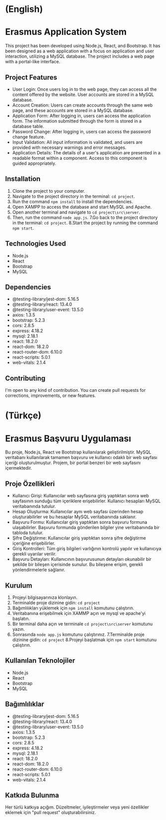 # (English)
# Erasmus Application System

This project has been developed using Node.js, React, and Bootstrap. It has been designed as a web application with a focus on application and user interaction, utilizing a MySQL database. The project includes a web page with a portal-like interface.


## Project Features

- User Login: Once users log in to the web page, they can access all the content offered by the website. User accounts are stored in a MySQL database.
- Account Creation: Users can create accounts through the same web page, and these accounts are stored in a MySQL database.
- Application Form: After logging in, users can access the application form. The information submitted through the form is stored in a database table.
- Password Change: After logging in, users can access the password change feature.
- Input Validation: All input information is validated, and users are provided with necessary warnings and error messages.
- Application Details: The details of a user's application are presented in a readable format within a component. Access to this component is guided appropriately.


## Installation

1. Clone the project to your computer.
2. Navigate to the project directory in the terminal: `cd project`.
3. Run the command `npm install` to install the dependencies.
4. Open XAMPP to access the database and start MySQL and Apache.
5. Open another terminal and navigate to `cd project\src\server`.
6. Then, run the command `node app.js`.
7.Go back to the project directory in the terminal: `cd project`.
8.Start the project by running the command `npm start`.


## Technologies Used

- Node.js
- React
- Bootstrap
- MySQL

## Dependencies


- @testing-library/jest-dom: 5.16.5
- @testing-library/react: 13.4.0
- @testing-library/user-event: 13.5.0
- axios: 1.3.5
- bootstrap: 5.2.3
- cors: 2.8.5
- express: 4.18.2
- mysql: 2.18.1
- react: 18.2.0
- react-dom: 18.2.0
- react-router-dom: 6.10.0
- react-scripts: 5.0.1
- web-vitals: 2.1.4
 
 

## Contributing
I'm open to any kind of contribution. You can create pull requests for corrections, improvements, or new features.


# (Türkçe)
# Erasmus Başvuru Uygulaması

Bu proje, Node.js, React ve Bootstrap kullanılarak geliştirilmiştir. MySQL veritabanı kullanılarak tamamen başvuru ve kullanıcı odaklı bir web sayfası içeriği oluşturulmuştur. Projem, bir portal benzeri bir web sayfasını içermektedir.


## Proje Özellikleri

- Kullanıcı Girişi: Kullanıcılar web sayfasına giriş yaptıktan sonra web sayfasının sunduğu tüm içeriklere erişebilirler. Kullanıcı hesapları MySQL veritabanında tutulur.
- Hesap Oluşturma: Kullanıcılar aynı web sayfası üzerinden hesap oluşturabilirler ve bu hesaplar MySQL veritabanında saklanır.
- Başvuru Formu: Kullanıcılar giriş yaptıktan sonra başvuru formuna ulaşabilirler. Başvuru formunda gönderilen bilgiler yine veritabanında bir tabloda tutulur.
- Şifre Değiştirme: Kullanıcılar giriş yaptıktan sonra şifre değiştirme içeriğine erişebilirler.
- Giriş Kontrolleri: Tüm giriş bilgileri varlığının kontrolü yapılır ve kullanıcıya gerekli uyarılar verilir.
- Başvuru Detayları: Kullanıcının başvurusunun detayları okunabilir bir şekilde bir bileşen içerisinde sunulur. Bu bileşene erişim, gerekli yönlendirmelerle sağlanır.


## Kurulum

1. Projeyi bilgisayarınıza klonlayın.
2. Terminalde proje dizinine gidin: `cd project`
3. Bağımlılıkları yüklemek için `npm install` komutunu çalıştırın.
4. Veritabanına erişebilmek için XAMMP açın ve mysql ve apache'yi başlatın.
5. Bir terminal daha açın ve terminale `cd project\src\server` komutunu yazın.
6. Sonrasında `node app.js` komutunu çalıştırınız.
7.Terminalde proje dizinine gidin: `cd project`
8.Projeyi başlatmak için `npm start` komutunu çalıştırın.

## Kullanılan Teknolojiler

- Node.js
- React
- Bootstrap
- MySQL

## Bağımlılıklar


- @testing-library/jest-dom: 5.16.5
- @testing-library/react: 13.4.0
- @testing-library/user-event: 13.5.0
- axios: 1.3.5
- bootstrap: 5.2.3
- cors: 2.8.5
- express: 4.18.2
- mysql: 2.18.1
- react: 18.2.0
- react-dom: 18.2.0
- react-router-dom: 6.10.0
- react-scripts: 5.0.1
- web-vitals: 2.1.4
 

## Katkıda Bulunma
Her türlü katkıya açığım. Düzeltmeler, iyileştirmeler veya yeni özellikler eklemek için "pull request" oluşturabilirsiniz.


